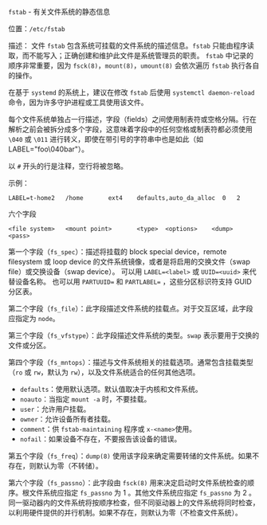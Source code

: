 `fstab` - 有关文件系统的静态信息

位置：`/etc/fstab`

描述：
文件 `fstab` 包含系统可挂载的文件系统的描述信息。`fstab` 只能由程序读取，而不能写入；正确创建和维护此文件是系统管理员的职责。
`fstab` 中记录的顺序非常重要，因为 `fsck(8)`，`mount(8)`，`umount(8)` 会依次遍历 `fstab` 执行各自的操作。

在基于 `systemd` 的系统上，建议在修改 `fstab` 后使用 `systemctl daemon-reload` 命令，因为许多守护进程或工具使用该文件。

每个文件系统单独占一行描述，字段（fields）之间使用制表符或空格分隔。行在解析之前会被拆分成多个字段，这意味着字段中的任何空格或制表符都必须使用 `\040` 或 `\011` 进行转义，即使在带引号的字符串中也是如此（如 LABEL="foo\040bar"）。

以 `#` 开头的行是注释，空行将被忽略。

示例：
```
LABEL=t-home2   /home       ext4    defaults,auto_da_alloc  0   2
```

六个字段
```
<file system>   <mount point>       <type>  <options>    <dump>    <pass>
```
第一个字段（`fs_spec`）：描述将挂载的 block special device，remote filesystem 或 loop device 的文件系统镜像，或者是将启用的交换文件（swap file）或交换设备（swap device）。
可以用 `LABEL=<label>` 或 `UUID=<uuid>` 来代替设备名称。
也可以用 `PARTUUID=` 和 `PARTLABEL=` ，这些分区标识符支持 GUID 分区表。

第二个字段（`fs_file`）：此字段描述文件系统的挂载点。对于交互区域，此字段应指定为 `node`。

第三个字段（`fs_vfstype`）：此字段描述文件系统的类型。`swap` 表示要用于交换的文件或分区。

第四个字段（`fs_mntops`）：描述与文件系统相关的挂载选项。通常包含挂载类型（`ro` 或 `rw`，默认为 `rw`），以及文件系统适合的任何其他选项。
- `defaults`：使用默认选项。默认值取决于内核和文件系统。
- `noauto`：当指定 `mount -a` 时，不要挂载。
- `user`：允许用户挂载。
- `owner`：允许设备所有者挂载。
- `comment`：供 `fstab-maintaining` 程序或 `x-<name>`使用。
- `nofail`：如果设备不存在，不要报告该设备的错误。

第五个字段（`fs_freq`）：`dump(8)` 使用该字段来确定需要转储的文件系统。如果不存在，则默认为零（不转储）。

第六个字段（`fs_passno`）：此字段由 `fsck(8)` 用来决定启动时文件系统检查的顺序。根文件系统应指定 `fs_passno` 为 1 。其他文件系统应指定 `fs_passno` 为 2 。同一驱动器内的文件系统将按顺序检查，但不同驱动器上的文件系统将同时检查，以利用硬件提供的并行机制。如果不存在，则默认为零（不检查文件系统）。